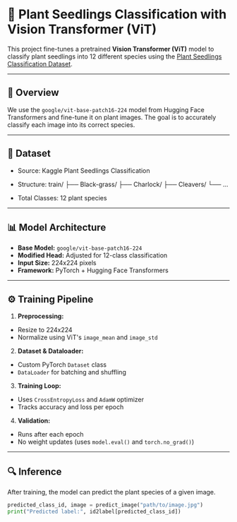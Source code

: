 # 🌱 Plant Seedlings Classification with Vision Transformer (ViT)

This project fine-tunes a pretrained **Vision Transformer (ViT)** model to classify plant seedlings into 12 different species using the [Plant Seedlings Classification Dataset](https://www.kaggle.com/competitions/plant-seedlings-classification).

---

## 🧠 Overview

We use the `google/vit-base-patch16-224` model from Hugging Face Transformers and fine-tune it on plant images. The goal is to accurately classify each image into its correct species.

---

## 📂 Dataset

- Source: Kaggle Plant Seedlings Classification
- Structure:
train/
├── Black-grass/
├── Charlock/
├── Cleavers/
└── ...


- Total Classes: 12 plant species

---

## 📊 Model Architecture

- **Base Model:** `google/vit-base-patch16-224`
- **Modified Head:** Adjusted for 12-class classification
- **Input Size:** 224x224 pixels
- **Framework:** PyTorch + Hugging Face Transformers

---

## ⚙️ Training Pipeline

1. **Preprocessing:**
 - Resize to 224x224
 - Normalize using ViT's `image_mean` and `image_std`

2. **Dataset & Dataloader:**
 - Custom PyTorch `Dataset` class
 - `DataLoader` for batching and shuffling

3. **Training Loop:**
 - Uses `CrossEntropyLoss` and `AdamW` optimizer
 - Tracks accuracy and loss per epoch

4. **Validation:**
 - Runs after each epoch
 - No weight updates (uses `model.eval()` and `torch.no_grad()`)

---

## 🔍 Inference

After training, the model can predict the plant species of a given image.

```python
predicted_class_id, image = predict_image("path/to/image.jpg")
print("Predicted label:", id2label[predicted_class_id])
